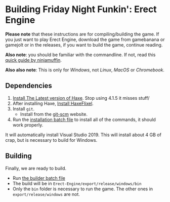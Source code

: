 # Building Friday Night Funkin': Erect Engine

**Please note** that these instructions are for compiling/building the game. If you just want to play Erect Engine, download the game from gamebanana or gamejolt or in the releases, if you want to build the game, continue reading.

**Also note**: you should be familiar with the commandline. If not, read this [quick guide by ninjamuffin](https://ninjamuffin99.newgrounds.com/news/post/1090480).

**Also also note**: This is only for *Windows*, not *Linux*, *MacOS* or *Chromebook*.

## Dependencies
 1. [Install The Latest version of Haxe](https://haxe.org/download). Stop using 4.1.5 it misses stuff/
 2. After installing Haxe, [Install HaxeFlixel](https://haxeflixel.com/documentation/install-haxeflixel/).
 3. Install `git`.
	 - Install from the [git-scm](https://git-scm.com/downloads) website.
 4. Run the [installation batch file](installation.bat) to install all of the commands, it should work properly.

It will automatically install Visual Studio 2019. This will install about 4 GB of crap, but is necessary to build for Windows.

## Building
Finally, we are ready to build.

- Run [the builder batch file](build.bat)
- The build will be in `Erect-Engine/export/release/windows/bin`
- Only the `bin` folder is necessary to run the game. The other ones in `export/release/windows` are not.
